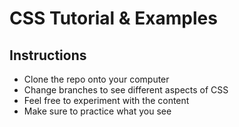# CSS Tutorial & Examples

## Instructions 
- Clone the repo onto your computer
- Change branches to see different aspects of CSS
- Feel free to experiment with the content
- Make sure to practice what you see
